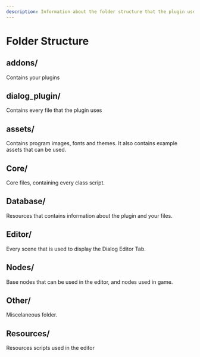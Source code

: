 ```yaml
---
description: Information about the folder structure that the plugin uses
---
```


# Folder Structure

## addons/

Contains your plugins

## dialog\_plugin/

Contains every file that the plugin uses

## **assets/**

Contains program images, fonts and themes. It also contains example assets that can be used.

## **Core/**

Core files, containing every class script.

## **Database/**

Resources that contains information about the plugin and your files.

## **Editor/**

Every scene that is used to display the Dialog Editor Tab.

## **Nodes/**

Base nodes that can be used in the editor, and nodes used in game.

## **Other/**

Miscelaneous folder.

## **Resources/**

Resources scripts used in the editor

